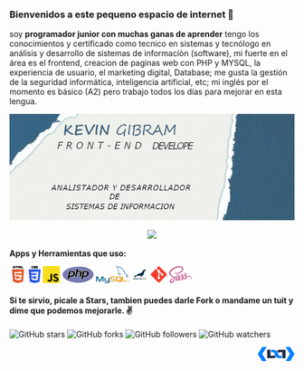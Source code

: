 ### Bienvenidos a este pequeno espacio de internet 👋

<!--
**KevinGibram/KevinGibram** is a ✨ _special_ ✨ repository because its `README.md` (this file) appears on your GitHub profile.
-->

<!-- GIF DE LA CABECERA

[![PORTAFOLIO EN MANTENIMIENTO](https://media.giphy.com/media/JuFwy0zPzd6jC/giphy.gif "PORTAFOLIO EN MANTENIMIENTO")](https://media.giphy.com/media/JuFwy0zPzd6jC/giphy.gif "PORTAFOLIO EN MANTENIMIENTO") -->

soy **programador junior con muchas ganas de aprender** tengo los conocimientos y certificado como tecnico en sistemas y tecnólogo en análisis y desarrollo de sistemas de informaciòn (software), mi fuerte en el área es el frontend, creacion de paginas web con PHP y MYSQL, la experiencia de usuario, el marketing digital, Database; me gusta la gestión de la seguridad informática, inteligencia artificial, etc; mi inglés por el momento es básico (A2) pero trabajo todos los días para mejorar en esta lengua.

<!-- IMAGEN DE PORTAFOLIO -->

[![Intro](https://github.com/KevinGibram/KevinGibram/blob/main/img/portafolio%20git.png?raw=true "Intro")](https://github.com/KevinGibram/KevinGibram/blob/main/img/portafolio%20git.png?raw=true "Intro")

<p align="center">
<img src="https://media.giphy.com/media/JuFwy0zPzd6jC/giphy.gif">
</p>

<!-- HERRAMIENTAS -->

**Apps y Herramientas que uso:**

<code><img height = "30" src = "https://github.com/KevinGibram/KevinGibram/blob/main/img/HERRAMIENTAS/HTML5.png?raw=true" ></code>
<code><img height = "30" src = "https://github.com/KevinGibram/KevinGibram/blob/main/img/HERRAMIENTAS/CSS.png?raw=true" ></code>
<code><img height = "30" src = "https://github.com/KevinGibram/KevinGibram/blob/main/img/HERRAMIENTAS/JavaScrip.png?raw=true" ></code>
<code><img height = "30" src = "https://github.com/KevinGibram/KevinGibram/blob/main/img/HERRAMIENTAS/PHP.png?raw=true" ></code>
<code><img height = "30" src = "https://github.com/KevinGibram/KevinGibram/blob/main/img/HERRAMIENTAS/MYSQL.png?raw=true" ></code>
<code><img height = "30" src = "https://github.com/KevinGibram/KevinGibram/blob/main/img/HERRAMIENTAS/MARIADB.jpg?raw=true" ></code>
<code><img height = "30" src = "https://github.com/KevinGibram/KevinGibram/blob/main/img/HERRAMIENTAS/GIT.png?raw=true" ></code>
<code><img height = "30" src = "https://github.com/KevinGibram/KevinGibram/blob/main/img/HERRAMIENTAS/Sass.png?raw=true" ></code>

#### Si te sirvio, picale a **Stars**, tambien puedes darle **Fork** o mandame un tuit y dime que podemos mejorarle. ✌️

![GitHub stars](https://img.shields.io/github/stars/KevinGibram/KevinGibram?style=social)
![GitHub forks](https://img.shields.io/github/forks/KevinGibram/KevinGibram?label=Fork&style=social)
![GitHub followers](https://img.shields.io/github/followers/KevinGibram?label=Follow&style=social)
![GitHub watchers](https://img.shields.io/github/watchers/KevinGibram/KevinGibram?style=social)

<a href="http://daguilera.com.mx"><img src="https://raw.githubusercontent.com/Davermx/Davermx/master/img/rsz_da.png" width="65px" height="25px" align="right" /></a>

